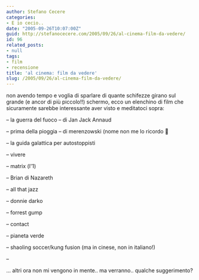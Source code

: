 ```yaml
---
author: Stefano Cecere
categories:
- E io cecio..
date: "2005-09-26T10:07:00Z"
guid: http://stefanocecere.com/2005/09/26/al-cinema-film-da-vedere/
id: 96
related_posts:
- null
tags:
- film
- recensione
title: 'al cinema: film da vedere'
slug: /2005/09/26/al-cinema-film-da-vedere/
---
```


non avendo tempo e voglia di sparlare di quante schifezze girano sul grande (e ancor di pi&#xf9; piccolo!!) schermo, ecco un elenchino di film che sicuramente sarebbe interessante aver visto e meditatoci sopra:

&#8211; la guerra del fuoco &#8211; di Jan Jack Annaud
  
&#8211; prima della pioggia &#8211; di merenzowski (nome non me lo ricordo 🙂
  
&#8211; la guida galattica per autostoppisti
  
&#8211; vivere
  
&#8211; matrix (l'1)
  
&#8211; Brian di Nazareth
  
&#8211; all that jazz
  
&#8211; donnie darko
  
&#8211; forrest gump
  
&#8211; contact
  
&#8211; pianeta verde
  
&#8211; shaoling soccer/kung fusion (ma in cinese, non in italiano!)
  
&#8211;
  
… altri ora non mi vengono in mente.. ma verranno.. qualche suggerimento?